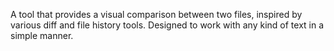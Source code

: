 A tool that provides a visual comparison between two files, inspired by various diff and file history tools. Designed to work with any kind of text in a simple manner.
